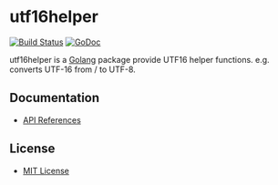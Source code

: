 # utf16helper

[![Build Status](https://travis-ci.org/northbright/utf16helper.svg?branch=master)](https://travis-ci.org/northbright/utf16helper)
[![GoDoc](https://godoc.org/github.com/northbright/utf16helper?status.svg)](https://godoc.org/github.com/northbright/utf16helper)

utf16helper is a [Golang](https://golang.org) package provide UTF16 helper functions.
e.g. converts UTF-16 from / to UTF-8.

## Documentation
* [API References](https://godoc.org/github.com/northbright/utf16helper)

## License
* [MIT License](./LICENSE)

